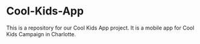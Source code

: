 # Cool-Kids-App
This is a repository for our Cool Kids App project. It is a mobile app for Cool Kids Campaign in Charlotte. 
